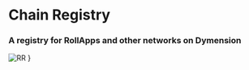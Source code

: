 # Chain Registry

### A registry for RollApps and other networks on Dymension

![RR](./chain-registry.png)
}
